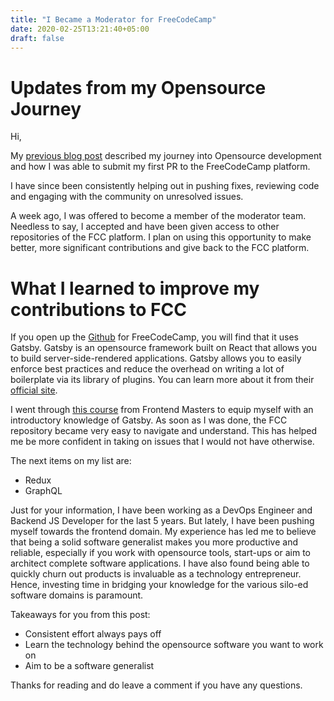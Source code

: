 ```yaml
---
title: "I Became a Moderator for FreeCodeCamp"
date: 2020-02-25T13:21:40+05:00
draft: false
---
```


# Updates from my Opensource Journey

Hi,

My [previous blog post](https://hassaanpasha.com/posts/first-open-source-contribution/) described my journey into Opensource development and how I was able to submit my first PR to the FreeCodeCamp platform.

I have since been consistently helping out in pushing fixes, reviewing code and engaging with the community on unresolved issues.

A week ago, I was offered to become a member of the moderator team. Needless to say, I accepted and have been given access to other repositories of the FCC platform. I plan on using this opportunity to make better, more significant contributions and give back to the FCC platform.

# What I learned to improve my contributions to FCC

If you open up the [Github](https://github.com/freeCodeCamp/freeCodeCamp) for FreeCodeCamp, you will find that it uses Gatsby. Gatsby is an opensource framework built on React that allows you to build server-side-rendered applications. Gatsby allows you to easily enforce best practices and reduce the overhead on writing a lot of boilerplate via its library of plugins. You can learn more about it from their [official site](https://www.gatsbyjs.org/).

I went through [this course](https://frontendmasters.com/courses/gatsby/) from Frontend Masters to equip myself with an introductory knowledge of Gatsby. As soon as I was done, the FCC repository became very easy to navigate and understand. This has helped me be more confident in taking on issues that I would not have otherwise.

The next items on my list are:

- Redux
- GraphQL

Just for your information, I have been working as a DevOps Engineer and Backend JS Developer for the last 5 years. But lately, I have been pushing myself towards the frontend domain. My experience has led me to believe that being a solid software generalist makes you more productive and reliable, especially if you work with opensource tools, start-ups or aim to architect complete software applications. I have also found being able to quickly churn out products is invaluable as a technology entrepreneur. Hence, investing time in bridging your knowledge for the various silo-ed software domains is paramount.

Takeaways for you from this post:

- Consistent effort always pays off
- Learn the technology behind the opensource software you want to work on
- Aim to be a software generalist

Thanks for reading and do leave a comment if you have any questions.
